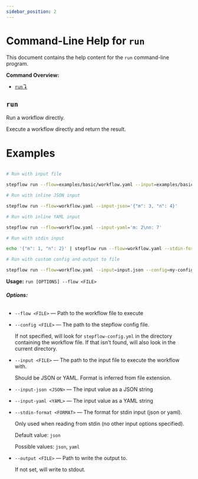 ```yaml
---
sidebar_position: 2
---
```


# Command-Line Help for `run`

This document contains the help content for the `run` command-line program.

**Command Overview:**

* [`run`↴](#run)

## `run`

Run a workflow directly.

Execute a workflow directly and return the result.

# Examples

```bash

# Run with input file

stepflow run --flow=examples/basic/workflow.yaml --input=examples/basic/input1.json

# Run with inline JSON input

stepflow run --flow=workflow.yaml --input-json='{"m": 3, "n": 4}'

# Run with inline YAML input

stepflow run --flow=workflow.yaml --input-yaml='m: 2\nn: 7'

# Run with stdin input

echo '{"m": 1, "n": 2}' | stepflow run --flow=workflow.yaml --stdin-format=json

# Run with custom config and output to file

stepflow run --flow=workflow.yaml --input=input.json --config=my-config.yml --output=result.json

```

**Usage:** `run [OPTIONS] --flow <FILE>`

###### **Options:**

* `--flow <FILE>` — Path to the workflow file to execute
* `--config <FILE>` — The path to the stepflow config file.

   If not specified, will look for `stepflow-config.yml` in the directory containing the workflow file. If that isn't found, will also look in the current directory.
* `--input <FILE>` — The path to the input file to execute the workflow with.

   Should be JSON or YAML. Format is inferred from file extension.
* `--input-json <JSON>` — The input value as a JSON string
* `--input-yaml <YAML>` — The input value as a YAML string
* `--stdin-format <FORMAT>` — The format for stdin input (json or yaml).

   Only used when reading from stdin (no other input options specified).

  Default value: `json`

  Possible values: `json`, `yaml`

* `--output <FILE>` — Path to write the output to.

   If not set, will write to stdout.



